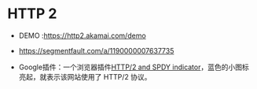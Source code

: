 # HTTP 2

* DEMO :https://http2.akamai.com/demo

* https://segmentfault.com/a/1190000007637735

* Google插件：一个浏览器插件[HTTP/2 and SPDY indicator](https://chrome.google.com/webstore/detail/http2-and-spdy-indicator/mpbpobfflnpcgagjijhmgnchggcjblin/related)，蓝色的小图标亮起，就表示该网站使用了 HTTP/2 协议。
